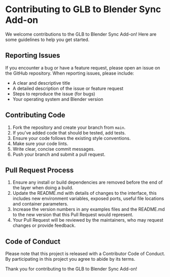 # Contributing to GLB to Blender Sync Add-on

We welcome contributions to the GLB to Blender Sync Add-on! Here are some guidelines to help you get started.

## Reporting Issues

If you encounter a bug or have a feature request, please open an issue on the GitHub repository. When reporting issues, please include:

- A clear and descriptive title
- A detailed description of the issue or feature request
- Steps to reproduce the issue (for bugs)
- Your operating system and Blender version

## Contributing Code

1. Fork the repository and create your branch from `main`.
2. If you've added code that should be tested, add tests.
3. Ensure your code follows the existing style conventions.
4. Make sure your code lints.
5. Write clear, concise commit messages.
6. Push your branch and submit a pull request.

## Pull Request Process

1. Ensure any install or build dependencies are removed before the end of the layer when doing a build.
2. Update the README.md with details of changes to the interface, this includes new environment variables, exposed ports, useful file locations and container parameters.
3. Increase the version numbers in any examples files and the README.md to the new version that this Pull Request would represent.
4. Your Pull Request will be reviewed by the maintainers, who may request changes or provide feedback.

## Code of Conduct

Please note that this project is released with a Contributor Code of Conduct. By participating in this project you agree to abide by its terms.

Thank you for contributing to the GLB to Blender Sync Add-on!
